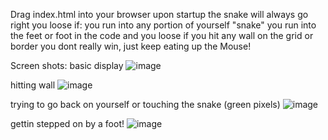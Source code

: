 Drag index.html into your browser
upon startup the snake will always go right
you loose if:
   you run into any portion of yourself "snake"
   you run into the feet or foot in the code
   and you loose if you hit any wall on the grid or border
you dont really win, just keep eating up the Mouse!

Screen shots:
basic display
![image](https://github.com/jakeenger89/Snake-Game/assets/140981112/dfebd9a9-c5a1-43ab-b488-cea7340d4473)

hitting wall
![image](https://github.com/jakeenger89/Snake-Game/assets/140981112/cfb568dd-d897-4e28-ad07-1a1575413216)

trying to go back on yourself or touching the snake (green pixels)
![image](https://github.com/jakeenger89/Snake-Game/assets/140981112/6ca80391-8462-4d72-a338-7fc2a0b6007a)

gettin stepped on by a foot!
![image](https://github.com/jakeenger89/Snake-Game/assets/140981112/bf7ff1ee-7e80-424b-abcc-df1730e38f91)




